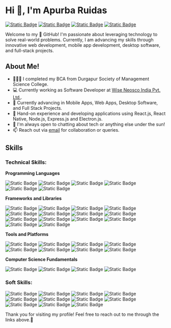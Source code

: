# Hi 👋, I'm Apurba Ruidas

[![Static Badge](https://img.shields.io/badge/apurba2001-black?style=for-the-badge&logo=github&logoColor=black&labelColor=white&link=https%3A%2F%2Fgithub.com%2Fapurba2001)](https://github.com/apurba2001)
[![Static Badge](https://img.shields.io/badge/Linkdin-%230085CA?style=for-the-badge&logo=linkedin&logoColor=%230085CA&labelColor=white)](https://www.linkedin.com/in/apurba-ruidas/)
[![Static Badge](https://img.shields.io/badge/Email-%23EA4335?style=for-the-badge&logo=gmail&logoColor=%23EA4335&labelColor=white)](mailto:apurbaruidas0358@gmail.com)
[![Static Badge](https://img.shields.io/badge/portfolio-%2300AA28?style=for-the-badge&logo=googlechrome&logoColor=%2300AA28&labelColor=white)](https://apurba2001.github.io/)

Welcome to my 🚀 GitHub! I'm passionate about leveraging technology to solve real-world problems. Currently, I am advancing my skills through innovative web development, mobile app development, desktop software, and full-stack projects.

## About Me!

* 👨🏽‍💻 I completed my BCA from Durgapur Society of Management Science College.
* 💻 Currently working as Software Developer at <a href="https://wiseneoscoindia.com/" target="_blank">Wise Neosco India Pvt. Ltd.</a>.
* 🌱 Currently advancing in Mobile Apps, Web Apps, Desktop Software, and Full Stack Projects.
* 🤔 Hand-on experience and developing applications using React.js, React Native, Node.js, Express.js and Electron.js.
* 💬 I'm always open to chatting about tech or anything else under the sun!
* 📫 Reach out via [email](mailto:apurbaruidas0358@gmail.com) for collaboration or queries.

## Skills
### Technical Skills:

**Programming Languages**

![Static Badge](https://img.shields.io/badge/JavaScript-%23F7DF1E?style=for-the-badge&logo=javascript&logoColor=%23F7DF1E&labelColor=white)
![Static Badge](https://img.shields.io/badge/typescript-%233178C6?style=for-the-badge&logo=typescript&logoColor=%233178C6&labelColor=white)
![Static Badge](https://img.shields.io/badge/python-%233776AB?style=for-the-badge&logo=python&logoColor=%233776AB&labelColor=white)
![Static Badge](https://img.shields.io/badge/Java-%2302303A?style=for-the-badge&logo=gradle&logoColor=%2302303A&labelColor=white)
![Static Badge](https://img.shields.io/badge/html-%23E34F26?style=for-the-badge&logo=html5&logoColor=%23E34F26&labelColor=white)
![Static Badge](https://img.shields.io/badge/css-%231572B6?style=for-the-badge&logo=css3&logoColor=%231572B6&labelColor=white)

**Frameworks and Libraries**

![Static Badge](https://img.shields.io/badge/react-%2361DAFB?style=for-the-badge&logo=react&logoColor=%2361DAFB&labelColor=white)
![Static Badge](https://img.shields.io/badge/next.js-%23000000?style=for-the-badge&logo=nextdotjs&logoColor=%23000000&labelColor=white)
![Static Badge](https://img.shields.io/badge/react%20native-%2309D3AC?style=for-the-badge&logo=react&logoColor=%2309D3AC&labelColor=white)
![Static Badge](https://img.shields.io/badge/android-%2334A853?style=for-the-badge&logo=android&logoColor=%2334A853&labelColor=white)
![Static Badge](https://img.shields.io/badge/ios-%23000000?style=for-the-badge&logo=ios&logoColor=%23000000&labelColor=white)
![Static Badge](https://img.shields.io/badge/node.js-%235FA04E?style=for-the-badge&logo=nodedotjs&logoColor=%235FA04E&labelColor=white)
![Static Badge](https://img.shields.io/badge/express.js-%23000000?style=for-the-badge&logo=express&logoColor=%23000000&labelColor=white)
![Static Badge](https://img.shields.io/badge/electron.js-%2347848F?style=for-the-badge&logo=electron&logoColor=%2347848F&labelColor=white)
![Static Badge](https://img.shields.io/badge/tauri-%2324C8D8?style=for-the-badge&logo=tauri&logoColor=%2324C8D8&labelColor=white)
![Static Badge](https://img.shields.io/badge/socket.io-%23010101?style=for-the-badge&logo=socketdotio&logoColor=%23010101&labelColor=white)
![Static Badge](https://img.shields.io/badge/mongodb-%2347A248?style=for-the-badge&logo=mongodb&logoColor=%2347A248&labelColor=white)
![Static Badge](https://img.shields.io/badge/mysql-%234479A1?style=for-the-badge&logo=mysql&logoColor=%234479A1&labelColor=white)
![Static Badge](https://img.shields.io/badge/firebase-%23DD2C00?style=for-the-badge&logo=firebase&logoColor=%23DD2C00&labelColor=white)
![Static Badge](https://img.shields.io/badge/tailwind-%2306B6D4?style=for-the-badge&logo=tailwindcss&logoColor=%2306B6D4&labelColor=white)

**Tools and Platforms**

![Static Badge](https://img.shields.io/badge/vscode-%232185D0?style=for-the-badge&logo=vscode&logoColor=%232185D0&labelColor=white)
![Static Badge](https://img.shields.io/badge/webstorm-%23000000?style=for-the-badge&logo=webstorm&logoColor=%23000000&labelColor=white)
![Static Badge](https://img.shields.io/badge/android%20studio-%233DDC84?style=for-the-badge&logo=androidstudio&logoColor=%233DDC84&labelColor=white)
![Static Badge](https://img.shields.io/badge/xcode-%23147EFB?style=for-the-badge&logo=xcode&logoColor=%23147EFB&labelColor=white)
![Static Badge](https://img.shields.io/badge/figma-%23F24E1E?style=for-the-badge&logo=figma&logoColor=%23F24E1E&labelColor=white)
![Static Badge](https://img.shields.io/badge/git-%23F05032?style=for-the-badge&logo=git&logoColor=%23F05032&labelColor=white)
![Static Badge](https://img.shields.io/badge/github-%23181717?style=for-the-badge&logo=github&logoColor=%23181717&labelColor=white)
![Static Badge](https://img.shields.io/badge/postman-%23FF6C37?style=for-the-badge&logo=postman&logoColor=%23FF6C37&labelColor=white)

**Computer Science Fundamentals**

![Static Badge](https://img.shields.io/badge/data%20structure%20and%20algorithms-%23FF6C37?style=for-the-badge&logoColor=%23FF6C37&labelColor=white)
![Static Badge](https://img.shields.io/badge/opps-%23512BD4?style=for-the-badge&logoColor=%23512BD4&labelColor=white)
![Static Badge](https://img.shields.io/badge/low%20level%20design-%23ECD53F?style=for-the-badge&logoColor=%23ECD53F&labelColor=white)
![Static Badge](https://img.shields.io/badge/High%20level%20design-%2383B81A?style=for-the-badge&logoColor=%2383B81A&labelColor=white)

### Soft Skills:

![Static Badge](https://img.shields.io/badge/Interpersonal%20Communication-%23EF2D5E?style=for-the-badge&logoColor=%23EF2D5E&labelColor=white)
![Static Badge](https://img.shields.io/badge/Team%20Player-%2340AEF0?style=for-the-badge&logoColor=%2340AEF0&labelColor=white)
![Static Badge](https://img.shields.io/badge/Strong%20Analytical%20Mindset-%23FF9E0F?style=for-the-badge&logoColor=%23FF9E0F&labelColor=white)
![Static Badge](https://img.shields.io/badge/Problem%20Solving%20Mindset-%2334567C?style=for-the-badge&logoColor=%2334567C&labelColor=white)
![Static Badge](https://img.shields.io/badge/Adaptability-%23D0271D?style=for-the-badge&logoColor=%23D0271D&labelColor=white)
![Static Badge](https://img.shields.io/badge/Continuous%20Learning-%239999FF?style=for-the-badge&logoColor=%239999FF&labelColor=white)
![Static Badge](https://img.shields.io/badge/Creativity-%230ABF53?style=for-the-badge&logoColor=%230ABF53&labelColor=white)
![Static Badge](https://img.shields.io/badge/Keen%20Attention%20to%20Detail-%23FF5A5F?style=for-the-badge&logoColor=%23FF5A5F&labelColor=white)
![Static Badge](https://img.shields.io/badge/Reliability-%23000000?style=for-the-badge&logoColor=%23000000&labelColor=white)
![Static Badge](https://img.shields.io/badge/Organization%20Skills-%239146FF?style=for-the-badge&logoColor=%239146FF&labelColor=white)
![Static Badge](https://img.shields.io/badge/Flexibility-%23005AF0?style=for-the-badge&logoColor=%23005AF0&labelColor=white)

Thank you for visiting my profile! 
Feel free to reach out to me through the links above.🤗

